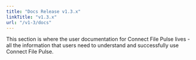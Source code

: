 ```yaml
---
title: "Docs Release v1.3.x"
linkTitle: "v1.3.x"
url: "/v1-3/docs"    
---
```


This section is where the user documentation for Connect File Pulse lives - all the information that users need to understand and successfully use Connect File Pulse.